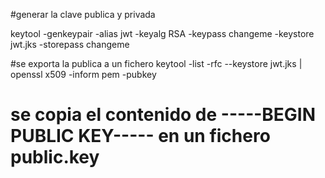 #generar la clave publica y privada

keytool -genkeypair -alias jwt -keyalg RSA -keypass changeme -keystore jwt.jks -storepass changeme

#se exporta la publica a un fichero
keytool -list -rfc --keystore jwt.jks | openssl x509 -inform pem -pubkey

# se copia el contenido de -----BEGIN PUBLIC KEY----- en un fichero public.key